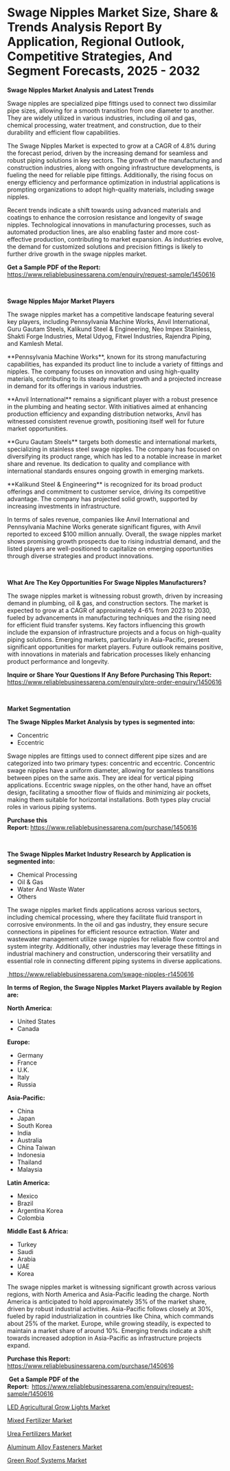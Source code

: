 <p><h1>Swage Nipples Market Size, Share & Trends Analysis Report By Application, Regional Outlook, Competitive Strategies, And Segment Forecasts, 2025 - 2032</h1></p><p><strong>Swage Nipples Market Analysis and Latest Trends</strong></p>
<p><p>Swage nipples are specialized pipe fittings used to connect two dissimilar pipe sizes, allowing for a smooth transition from one diameter to another. They are widely utilized in various industries, including oil and gas, chemical processing, water treatment, and construction, due to their durability and efficient flow capabilities.</p><p>The Swage Nipples Market is expected to grow at a CAGR of 4.8% during the forecast period, driven by the increasing demand for seamless and robust piping solutions in key sectors. The growth of the manufacturing and construction industries, along with ongoing infrastructure developments, is fueling the need for reliable pipe fittings. Additionally, the rising focus on energy efficiency and performance optimization in industrial applications is prompting organizations to adopt high-quality materials, including swage nipples.</p><p>Recent trends indicate a shift towards using advanced materials and coatings to enhance the corrosion resistance and longevity of swage nipples. Technological innovations in manufacturing processes, such as automated production lines, are also enabling faster and more cost-effective production, contributing to market expansion. As industries evolve, the demand for customized solutions and precision fittings is likely to further drive growth in the swage nipples market.</p></p>
<p><strong>Get a Sample PDF of the Report:&nbsp;</strong> <a href="https://www.reliablebusinessarena.com/enquiry/request-sample/1450616?utm_campaign=1943&utm_medium=2&utm_source=Github&utm_content=ia&utm_term=02022025&utm_id=swage-nipples">https://www.reliablebusinessarena.com/enquiry/request-sample/1450616</a></p>
<p>&nbsp;</p>
<p><strong>Swage Nipples Major Market Players</strong></p>
<p><p>The swage nipples market has a competitive landscape featuring several key players, including Pennsylvania Machine Works, Anvil International, Guru Gautam Steels, Kalikund Steel & Engineering, Neo Impex Stainless, Shakti Forge Industries, Metal Udyog, Fitwel Industries, Rajendra Piping, and Kamlesh Metal. </p><p>**Pennsylvania Machine Works**, known for its strong manufacturing capabilities, has expanded its product line to include a variety of fittings and nipples. The company focuses on innovation and using high-quality materials, contributing to its steady market growth and a projected increase in demand for its offerings in various industries.</p><p>**Anvil International** remains a significant player with a robust presence in the plumbing and heating sector. With initiatives aimed at enhancing production efficiency and expanding distribution networks, Anvil has witnessed consistent revenue growth, positioning itself well for future market opportunities.</p><p>**Guru Gautam Steels** targets both domestic and international markets, specializing in stainless steel swage nipples. The company has focused on diversifying its product range, which has led to a notable increase in market share and revenue. Its dedication to quality and compliance with international standards ensures ongoing growth in emerging markets.</p><p>**Kalikund Steel & Engineering** is recognized for its broad product offerings and commitment to customer service, driving its competitive advantage. The company has projected solid growth, supported by increasing investments in infrastructure.</p><p>In terms of sales revenue, companies like Anvil International and Pennsylvania Machine Works generate significant figures, with Anvil reported to exceed $100 million annually. Overall, the swage nipples market shows promising growth prospects due to rising industrial demand, and the listed players are well-positioned to capitalize on emerging opportunities through diverse strategies and product innovations.</p></p>
<p>&nbsp;</p>
<p><strong>What Are The Key Opportunities For Swage Nipples Manufacturers?</strong></p>
<p><p>The swage nipples market is witnessing robust growth, driven by increasing demand in plumbing, oil & gas, and construction sectors. The market is expected to grow at a CAGR of approximately 4-6% from 2023 to 2030, fueled by advancements in manufacturing techniques and the rising need for efficient fluid transfer systems. Key factors influencing this growth include the expansion of infrastructure projects and a focus on high-quality piping solutions. Emerging markets, particularly in Asia-Pacific, present significant opportunities for market players. Future outlook remains positive, with innovations in materials and fabrication processes likely enhancing product performance and longevity.</p></p>
<p><strong>Inquire or Share Your Questions If Any Before Purchasing This Report:</strong> <a href="https://www.reliablebusinessarena.com/enquiry/pre-order-enquiry/1450616?utm_campaign=1943&utm_medium=2&utm_source=Github&utm_content=ia&utm_term=02022025&utm_id=swage-nipples">https://www.reliablebusinessarena.com/enquiry/pre-order-enquiry/1450616</a></p>
<p>&nbsp;</p>
<p><strong>Market Segmentation</strong></p>
<p><strong>The Swage Nipples Market Analysis by types is segmented into:</strong></p>
<p><ul><li>Concentric</li><li>Eccentric</li></ul></p>
<p><p>Swage nipples are fittings used to connect different pipe sizes and are categorized into two primary types: concentric and eccentric. Concentric swage nipples have a uniform diameter, allowing for seamless transitions between pipes on the same axis. They are ideal for vertical piping applications. Eccentric swage nipples, on the other hand, have an offset design, facilitating a smoother flow of fluids and minimizing air pockets, making them suitable for horizontal installations. Both types play crucial roles in various piping systems.</p></p>
<p><strong>Purchase this Report:&nbsp;</strong><a href="https://www.reliablebusinessarena.com/purchase/1450616?utm_campaign=1943&utm_medium=2&utm_source=Github&utm_content=ia&utm_term=02022025&utm_id=swage-nipples">https://www.reliablebusinessarena.com/purchase/1450616</a></p>
<p>&nbsp;</p>
<p><strong>The Swage Nipples Market Industry Research by Application is segmented into:</strong></p>
<p><ul><li>Chemical Processing</li><li>Oil & Gas</li><li>Water And Waste Water</li><li>Others</li></ul></p>
<p><p>The swage nipples market finds applications across various sectors, including chemical processing, where they facilitate fluid transport in corrosive environments. In the oil and gas industry, they ensure secure connections in pipelines for efficient resource extraction. Water and wastewater management utilize swage nipples for reliable flow control and system integrity. Additionally, other industries may leverage these fittings in industrial machinery and construction, underscoring their versatility and essential role in connecting different piping systems in diverse applications.</p></p>
<p><a href="https://www.reliablebusinessarena.com/swage-nipples-r1450616?utm_campaign=1943&utm_medium=2&utm_source=Github&utm_content=ia&utm_term=02022025&utm_id=swage-nipples">&nbsp;https://www.reliablebusinessarena.com/swage-nipples-r1450616</a></p>
<p><strong>In terms of Region, the Swage Nipples Market Players available by Region are:</strong></p>
<p>
    <p> <strong> North America: </strong>
        <ul>
            <li>United States</li>
            <li>Canada</li>
        </ul>
        </p> 
    <p> <strong> Europe: </strong>
        <ul>
            <li>Germany</li>
            <li>France</li>
            <li>U.K.</li>
            <li>Italy</li>
            <li>Russia</li>
        </ul>
        </p> 
    <p> <strong> Asia-Pacific: </strong>
        <ul>
            <li>China</li>
            <li>Japan</li>
            <li>South Korea</li>
            <li>India</li>
            <li>Australia</li>
            <li>China Taiwan</li>
            <li>Indonesia</li>
            <li>Thailand</li>
            <li>Malaysia</li>
        </ul>
        </p> 
    <p> <strong> Latin America: </strong>
        <ul>
            <li>Mexico</li>
            <li>Brazil</li>
            <li>Argentina Korea</li>
            <li>Colombia</li>
        </ul>
        </p> 
    <p> <strong> Middle East & Africa: </strong>
        <ul>
            <li>Turkey</li>
            <li>Saudi</li>
            <li>Arabia</li>
            <li>UAE</li>
            <li>Korea</li>
        </ul>
    </p>
    </p>
<p><p>The swage nipples market is witnessing significant growth across various regions, with North America and Asia-Pacific leading the charge. North America is anticipated to hold approximately 35% of the market share, driven by robust industrial activities. Asia-Pacific follows closely at 30%, fueled by rapid industrialization in countries like China, which commands about 25% of the market. Europe, while growing steadily, is expected to maintain a market share of around 10%. Emerging trends indicate a shift towards increased adoption in Asia-Pacific as infrastructure projects expand.</p></p>
<p><strong>Purchase this Report: </strong><a href="https://www.reliablebusinessarena.com/purchase/1450616?utm_campaign=1943&utm_medium=2&utm_source=Github&utm_content=ia&utm_term=02022025&utm_id=swage-nipples">https://www.reliablebusinessarena.com/purchase/1450616</a></p>
<p>&nbsp;<strong>Get a Sample PDF of the Report:&nbsp;&nbsp;</strong><a href="https://www.reliablebusinessarena.com/enquiry/request-sample/1450616?utm_campaign=1943&utm_medium=2&utm_source=Github&utm_content=ia&utm_term=02022025&utm_id=swage-nipples">https://www.reliablebusinessarena.com/enquiry/request-sample/1450616</a></p>
<p><strong></strong></p>
<p><p><a href="https://www.linkedin.com/pulse/projected-growth-led-agricultural-grow-lights-market-size-scope-fsszc?utm_campaign=1943&utm_medium=2&utm_source=Github&utm_content=ia&utm_term=02022025&utm_id=swage-nipples">LED Agricultural Grow Lights Market</a></p><p><a href="https://www.linkedin.com/pulse/projected-growth-mixed-fertilizer-market-135-cagr-from-2025-vzeoc?utm_campaign=1943&utm_medium=2&utm_source=Github&utm_content=ia&utm_term=02022025&utm_id=swage-nipples">Mixed Fertilizer Market</a></p><p><a href="https://www.linkedin.com/pulse/in-depth-analysis-urea-fertilizers-market-dynamics-key-xgk9e?utm_campaign=1943&utm_medium=2&utm_source=Github&utm_content=ia&utm_term=02022025&utm_id=swage-nipples">Urea Fertilizers Market</a></p><p><a href="https://github.com/JakirUddin511/Market-Research-Report-List-1/blob/main/aluminum-alloy-fasteners-market.md?utm_campaign=1943&utm_medium=2&utm_source=Github&utm_content=ia&utm_term=02022025&utm_id=swage-nipples">Aluminum Alloy Fasteners Market</a></p><p><a href="https://www.linkedin.com/pulse/comprehensive-green-roof-systems-market-outlook-size-share-jbefe?utm_campaign=1943&utm_medium=2&utm_source=Github&utm_content=ia&utm_term=02022025&utm_id=swage-nipples">Green Roof Systems Market</a></p></p>